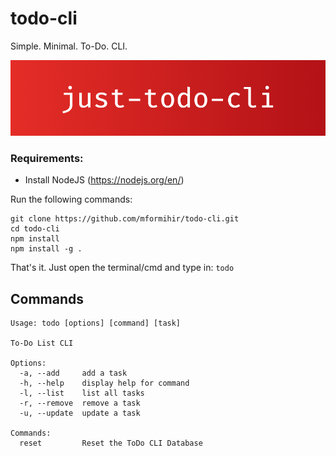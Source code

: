 # todo-cli

Simple. Minimal. To-Do. CLI.

![just-todo-cli](just-todo-cli.png)

### Requirements:

- Install NodeJS (<https://nodejs.org/en/>)

Run the following commands:

    git clone https://github.com/mformihir/todo-cli.git
    cd todo-cli
    npm install
    npm install -g .

That's it. Just open the terminal/cmd and type in: `todo`

## Commands

```
Usage: todo [options] [command] [task]

To-Do List CLI

Options:
  -a, --add     add a task
  -h, --help    display help for command
  -l, --list    list all tasks
  -r, --remove  remove a task
  -u, --update  update a task

Commands:
  reset         Reset the ToDo CLI Database
```
